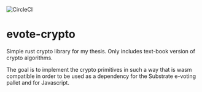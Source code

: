 ![CircleCI](https://circleci.com/gh/a-a-hofmann/evote-crypto-rs.svg?style=shield)

# evote-crypto
Simple rust crypto library for my thesis. Only includes text-book version of crypto algorithms.

The goal is to implement the crypto primitives in such a way that is wasm compatible in order to be used as a dependency for the Substrate e-voting pallet and for Javascript.
